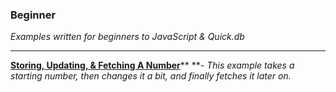 ### Beginner

_Examples written for beginners to JavaScript & Quick.db_

---

[**Storing, Updating, & Fetching A Number**](/examples/beginner/storing-updating-and-fetching-numbers.md)** **- _This example takes a starting number, then changes it a bit, and finally fetches it later on._

